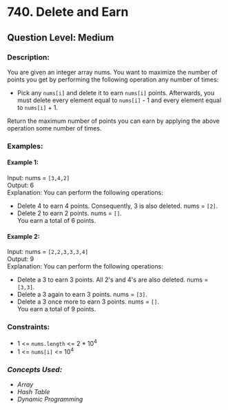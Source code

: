 # 740. Delete and Earn
## Question Level: Medium
### Description:
You are given an integer array nums. You want to maximize the number of points you get by performing the following operation any number of times:

- Pick any `nums[i]` and delete it to earn `nums[i]` points. Afterwards, you must delete every element equal to `nums[i]` - 1 and every element equal to `nums[i]` + 1.

Return the maximum number of points you can earn by applying the above operation some number of times.

### Examples:
#### Example 1:

Input: nums = `[3,4,2]`  
Output: 6  
Explanation: You can perform the following operations:  
- Delete 4 to earn 4 points. Consequently, 3 is also deleted. nums = `[2]`.
- Delete 2 to earn 2 points. nums = `[]`.  
You earn a total of 6 points.
#### Example 2:

Input: nums = `[2,2,3,3,3,4]`  
Output: 9  
Explanation: You can perform the following operations:  
- Delete a 3 to earn 3 points. All 2's and 4's are also deleted. nums = `[3,3]`.
- Delete a 3 again to earn 3 points. nums = `[3]`.
- Delete a 3 once more to earn 3 points. nums = `[]`.  
You earn a total of 9 points.

### Constraints:

- 1 <= `nums.length` <= 2 * 10<sup>4</sup>
- 1 <= `nums[i]` <= 10<sup>4</sup>

### <i>Concepts Used:
- Array
- Hash Table
- Dynamic Programming</i>